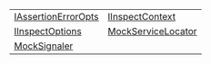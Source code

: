 |                                                                                                              |                                                                                                            |
| ------------------------------------------------------------------------------------------------------------ | ---------------------------------------------------------------------------------------------------------- |
| [IAssertionErrorOpts](https://hamedfathi.gitbook.io/aurelia-2-doc-api/testing/interface/iassertionerroropts) | [IInspectContext](https://hamedfathi.gitbook.io/aurelia-2-doc-api/testing/interface/iinspectcontext)       |
| [IInspectOptions](https://hamedfathi.gitbook.io/aurelia-2-doc-api/testing/interface/iinspectoptions)         | [MockServiceLocator](https://hamedfathi.gitbook.io/aurelia-2-doc-api/testing/interface/mockservicelocator) |
| [MockSignaler](https://hamedfathi.gitbook.io/aurelia-2-doc-api/testing/interface/mocksignaler)               |                                                                                                            |
